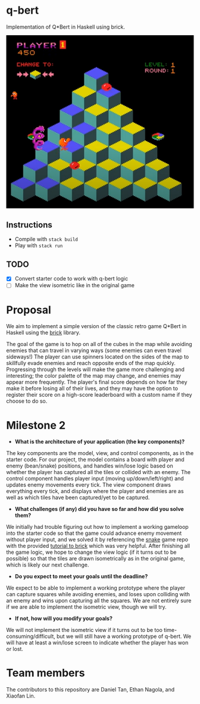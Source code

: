 # q-bert
Implementation of Q*Bert in Haskell using brick.

[![Q*Bert gameplay](img/thumbnail.png)](https://www.youtube.com/watch?v=b-LR3036LuI)

## Instructions

* Compile with `stack build`
* Play with `stack run`

## TODO

- [x] Convert starter code to work with q-bert logic
- [ ] Make the view isometric like in the original game

# Proposal
We aim to implement a simple version of the classic retro game Q*Bert in Haskell using the [brick](https://github.com/jtdaugherty/brick/) library.

The goal of the game is to hop on all of the cubes in the map while avoiding enemies that can travel in varying ways (some enemies can even travel sideways!) The player can use spinners located on the sides of the map to skillfully evade enemies and reach opposite ends of the map quickly. Progressing through the levels will make the game more challenging and interesting; the color palette of the map may change, and enemies may appear more frequently. The player's final score depends on how far they make it before losing all of their lives, and they may have the option to register their score on a high-score leaderboard with a custom name if they choose to do so.

# Milestone 2

* **What is the architecture of your application (the key components)?**

The key components are the model, view, and control components, as in the starter code. For our project, the model contains a board with player and enemy (bean/snake) positions, and handles win/lose logic based on whether the player has captured all the tiles or collided with an enemy. The control component handles player input (moving up/down/left/right) and updates enemy movements every tick. The view component draws everything every tick, and displays where the player and enemies are as well as which tiles have been captured/yet to be captured.

* **What challenges (if any) did you have so far and how did you solve them?**

We initially had trouble figuring out how to implement a working gameloop into the starter code so that the game could advance enemy movement without player input, and we solved it by referencing the [snake](https://github.com/samtay/snake) game repo with the provided [tutorial to brick](https://samtay.github.io/posts/introduction-to-brick) which was very helpful. After finishing all the game logic, we hope to change the view logic (if it turns out to be possible) so that the tiles are drawn isometrically as in the original game, which is likely our next challenge.

* **Do you expect to meet your goals until the deadline?**

We expect to be able to implement a working prototype where the player can capture squares while avoiding enemies, and loses upon colliding with an enemy and wins upon capturing all the squares. We are not entirely sure if we are able to implement the isometric view, though we will try.

* **If not, how will you modify your goals?**

We will not implement the isometric view if it turns out to be too time-consuming/difficult, but we will still have a working prototype of q-bert. We will have at least a win/lose screen to indicate whether the player has won or lost.

# Team members

The contributors to this repository are Daniel Tan, Ethan Nagola, and Xiaofan Lin.
